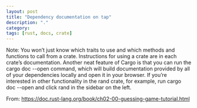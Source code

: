 ```yaml
---
layout: post
title: "Dependency documentation on tap"
description: "."
category:
tags: [rust, docs, crate]
---
```


Note: You won’t just know which traits to use and which methods and functions to call from a crate. Instructions for using a crate are in each crate’s documentation. Another neat feature of Cargo is that you can run the cargo doc --open command, which will build documentation provided by all of your dependencies locally and open it in your browser. If you’re interested in other functionality in the rand crate, for example, run cargo doc --open and click rand in the sidebar on the left.

From: https://doc.rust-lang.org/book/ch02-00-guessing-game-tutorial.html
